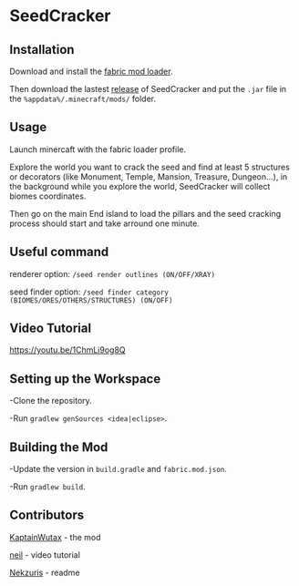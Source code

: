 # SeedCracker

## Installation

Download and install the [fabric mod loader](https://fabricmc.net/use/).

Then download the lastest [release](https://github.com/KaptainWutax/SeedCracker/releases) of SeedCracker and put the `.jar` file in the `%appdata%/.minecraft/mods/` folder.

## Usage

Launch minercaft with the fabric loader profile.

Explore the world you want to crack the seed and find at least 5 structures or decorators (like Monument, Temple, Mansion, Treasure, Dungeon...), in the background while you explore the world, SeedCracker will collect biomes coordinates.

Then go on the main End island to load the pillars and the seed cracking process should start and take arround one minute.

## Useful command

renderer option: `/seed render outlines (ON/OFF/XRAY)`

seed finder option: `/seed finder category (BIOMES/ORES/OTHERS/STRUCTURES) (ON/OFF)`

## Video Tutorial

https://youtu.be/1ChmLi9og8Q

## Setting up the Workspace

-Clone the repository.

-Run `gradlew genSources <idea|eclipse>`.

## Building the Mod

-Update the version in `build.gradle` and `fabric.mod.json`.

-Run `gradlew build`.

## Contributors

[KaptainWutax](https://github.com/KaptainWutax) - the mod

[neil](https://www.youtube.com/channel/UCbM3acUrR8Ku6pjgRUNPnbQ/featured) - video tutorial

[Nekzuris](https://github.com/Nekzuris) - readme
